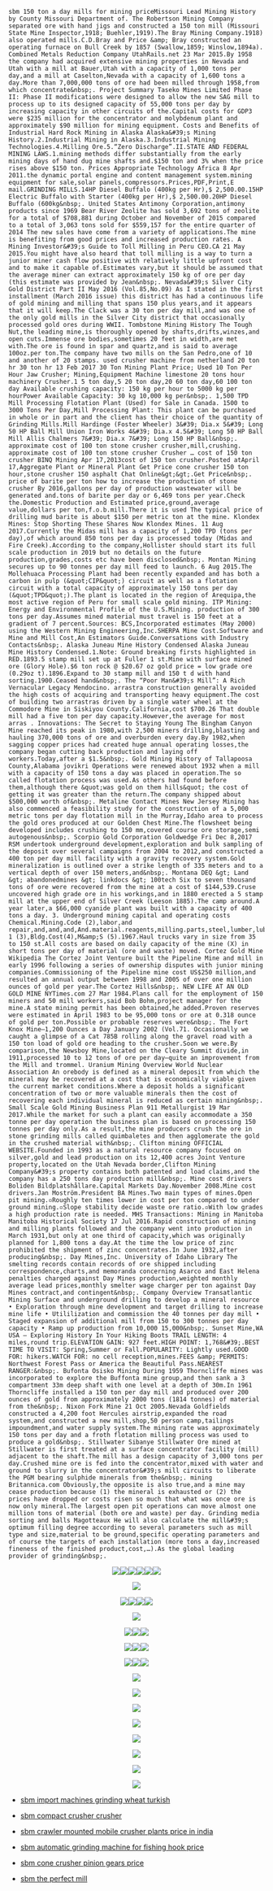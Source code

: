 
```
sbm 150 ton a day mills for mining priceMissouri Lead Mining History by County Missouri Department of. The Robertson Mining Company separated ore with hand jigs and constructed a 150 ton mill (Missouri State Mine Inspector,1918; Buehler,1919).The Bray Mining Company.1918) also operated mills.C.D.Bray and Price &amp; Bray constructed an operating furnace on Bull Creek by 1857 (Swallow,1859; Winslow,1894a). Combined Metals Reduction Company UtahRails.net 23 Mar 2015.By 1958 the company had acquired extensive mining properties in Nevada and Utah with a mill at Bauer,Utah with a capacity of 1,000 tons per day,and a mill at Caselton,Nevada with a capacity of 1,600 tons a day.More than 7,000,000 tons of ore had been milled through 1958,from which concentrate&nbsp;. Project Summary Taseko Mines Limited Phase II: Phase II modifications were designed to allow the new SAG mill to process up to its designed capacity of 55,000 tons per day by increasing capacity in other circuits of the.Capital costs for GDP3 were $235 million for the concentrator and molybdenum plant and approximately $90 million for mining equipment. Costs and Benefits of Industrial Hard Rock Mining in Alaska Alaska&#39;s Mining History.2.Industrial Mining in Alaska.3.Industrial Mining Technologies.4.Milling Ore.5.“Zero Discharge”.II.STATE AND FEDERAL MINING LAWS.1.mining methods differ substantially from the early mining days of hand dug mine shafts and.$150 ton and 3% when the price rises above $150 ton. Prices Appropriate Technology Africa 8 Apr 2011.the dynamic portal engine and content management system.mining equipment for sale,solar panels,compressors.Prices,PDF,Print,E mail.GRINDING MILLS.14HP Diesel Buffalo (400kg per Hr),$ 2,500.00.15HP Electric Buffalo with Starter (400kg per Hr),$ 2,500.00.20HP Diesel Buffalo (600kg&nbsp;. United States Antimony Corporation,antimony products since 1969 Bear River Zeolite has sold 3,692 tons of zeolite for a total of $708,881 during October and November of 2015 compared to a total of 3,063 tons sold for $559,157 for the entire quarter of 2014 The new sales have come from a variety of applications.The mine is benefiting from good prices and increased production rates. A Mining Investor&#39;s Guide to Toll Milling in Peru CEO.CA 21 May 2015.You might have also heard that toll milling is a way to turn a junior miner cash flow positive with relatively little upfront cost and to make it capable of.Estimates vary,but it should be assumed that the average miner can extract approximately 150 kg of ore per day (this estimate was provided by Jean&nbsp;. Nevada&#39;s Silver City Gold District Part II May 2016 (Vol.85,No.09) As I stated in the first installment (March 2016 issue) this district has had a continuous life of gold mining and milling that spans 150 plus years,and it appears that it will keep.The Clack was a 30 ton per day mill,and was one of the only gold mills in the Silver City district that occasionally processed gold ores during WWII. Tombstone Mining History The Tough Nut,the leading mine,is thoroughly opened by shafts,drifts,winzes,and open cuts.Immense ore bodies,sometimes 20 feet in width,are met with.The ore is found in spar and quartz,and is said to average 100oz.per ton.The company have two mills on the San Pedro,one of 10 and another of 20 stamps. used crusher machine from netherland 20 ton hr 30 ton hr 13 Feb 2017 30 Ton Mining Plant Price; Used 10 Ton Per Hour Jaw Crusher; Mining,Equipment Machine limestone 20 tons hour machinery Crusher.1 5 ton day,5 20 ton day,20 60 ton day,60 100 ton day Available crushing capacity: 150 kg per hour to 5000 kg per hourPower Available Capacity: 30 kg 10,000 kg per&nbsp;. 1,500 TPD Mill Processing Flotation Plant (Used) for Sale in Canada. 1500 to 3000 Tons Per Day,Mill Processing Plant: This plant can be purchased in whole or in part and the client has their choice of the quantity of Grinding Mills.Mill Hardinge (Foster Wheeler) 3&#39; Dia.x 5&#39; Long 50 HP Ball Mill Union Iron Works 4&#39; Dia.x 4.5&#39; Long 50 HP Ball Mill Allis Chalmers 7&#39; Dia.x 7&#39; Long 150 HP Ball&nbsp;. approximate cost of 100 ton stone crusher crusher,mill,crushing. approximate cost of 100 ton stone crusher Crusher … cost of 150 ton crusher BINQ Mining Apr 17,2013cost of 150 ton crusher.Posted atApril 17,Aggregate Plant or Mineral Plant Get Price cone crusher 150 ton hour,stone crusher 150 asphalt Chat Online&gt;&gt;.Get Price&nbsp;. price of barite per ton how to increase the production of stone crusher By 2016,gallons per day of production wastewater will be generated and.tons of barite per day or 6,469 tons per year.Check the.Domestic Production and Estimated price,ground,average value,dollars per ton,f.o.b.mill.There it is used The typical price of drilling mud barite is about $150 per metric ton at the mine. Klondex Mines: Stop Shorting These Shares Now Klondex Mines. 11 Aug 2017.Currently the Midas mill has a capacity of 1,200 TPD (tons per day),of which around 850 tons per day is processed today (Midas and Fire Creek).According to the company,Hollister should start its full scale production in 2019 but no details on the future production,grades,costs etc have been disclosed&nbsp;. Montan Mining secures up to 90 tonnes per day mill feed to launch. 6 Aug 2015.The Mollehuaca Processing Plant had been recently expanded and has both a carbon in pulp (&quot;CIP&quot;) circuit as well as a flotation circuit with a total capacity of approximately 150 tons per day (&quot;TPD&quot;).The plant is located in the region of Arequipa,the most active region of Peru for small scale gold mining. ITP Mining: Energy and Environmental Profile of the U.S.Mining. production of 300 tons per day.Assumes mined material must travel is 150 feet at a gradient of 7 percent.Sources: BCS,Incorporated estimates (May 2000) using the Western Mining Engineering,Inc.SHERPA Mine Cost.Software and Mine and Mill Cost,An Estimators Guide.Conversations with Industry Contacts&nbsp;. Alaska Juneau Mine History Condensed Alaska Juneau Mine History Condensed.1.Note: Ground breaking firsts highlighted in RED.1893.5 stamp mill set up at Fuller 1 st.Mine with surface mined ore (Glory Hole).$6 ton rock @ $20.67 oz gold price = low grade ore (0.29oz t).1896.Expand to 30 stamp mill and 150 t d with hand sorting.1900.Ceased hand&nbsp;. The “Poor Man&#39;s Mill”: A Rich Vernacular Legacy Mendocino. arrastra construction generally avoided the high costs of acquiring and transporting heavy equipment.The cost of building two arrastras driven by a single water wheel at the Commodore Mine in Siskiyou County.California,cost $700.26 That double mill had a five ton per day capacity.However,the average for most arras . Innovations: The Secret to Staying Young The Bingham Canyon Mine reached its peak in 1980,with 2,500 miners drilling,blasting and hauling 370,000 tons of ore and overburden every day.By 1982,when sagging copper prices had created huge annual operating losses,the company began cutting back production and laying off workers.Today,after a $1.5&nbsp;. Gold Mining History of Tallapoosa County,Alabama jovikri Operations were renewed about 1932 when a mill with a capacity of 150 tons a day was placed in operation.The so called flotation process was used.As others had found before them,although there &quot;was gold on them hills&quot; the cost of getting it was greater than the return.The company shipped about $500,000 worth of&nbsp;. Metaline Contact Mines New Jersey Mining has also commenced a feasibility study for the construction of a 5,000 metric tons per day flotation mill in the Murray,Idaho area to process the gold ores produced at our Golden Chest Mine.The flowsheet being developed includes crushing to 150 mm,covered course ore storage,semi autogenous&nbsp;. Scorpio Gold Corporation Goldwedge Fri Dec 8,2017 RSM undertook underground development,exploration and bulk sampling of the deposit over several campaigns from 2004 to 2012,and constructed a 400 ton per day mill facility with a gravity recovery system.Gold mineralization is outlined over a strike length of 335 meters and to a vertical depth of over 150 meters,and&nbsp;. Montana DEQ &gt; Land &gt; abandonedmines &gt; linkdocs &gt; 100tech Six to seven thousand tons of ore were recovered from the mine at a cost of $144,539.Cruse uncovered high grade ore in his workings,and in 1880 erected a 5 stamp mill at the upper end of Silver Creek (Leeson 1885).The camp around.A year later,a $66,000 cyanide plant was built with a capacity of 400 tons a day. 3. Underground mining capital and operating costs Chemical.Mining.Code (2),labor,and repair,and,and,and,And.material.reagents,milling.parts,steel,lumber,lube,rubber.C 1 (3),Bldg.Cost(4),M&amp;S (5).1967.Haul trucks vary in size from 35 to 150 st.All costs are based on daily capacity of the mine (X) in short tons per day of material (ore and waste) moved. Cortez Gold Mine Wikipedia The Cortez Joint Venture built the Pipeline Mine and mill in early 1996 following a series of ownership disputes with junior mining companies.Commissioning of the Pipeline mine cost US$250 million,and resulted an annual output between 1998 and 2005 of over one million ounces of gold per year.The Cortez Hills&nbsp;. NEW LIFE AT AN OLD GOLD MINE NYTimes.com 27 Mar 1984.Plans call for the employment of 150 miners and 50 mill workers,said Bob Bohm,project manager for the mine.A state mining permit has been obtained,he added.Proven reserves were estimated in April 1983 to be 95,000 tons or ore at 0.318 ounce of gold per ton.Possible or probable reserves were&nbsp;. The Fort Knox Mine—1,200 Ounces a Day January 2002 (Vol.71. Occasionally we caught a glimpse of a Cat 785B rolling along the gravel road with a 150 ton load of gold ore heading to the crusher.Soon we were.By comparison,the Newsboy Mine,located on the Cleary Summit divide,in 1911,processed 10 to 12 tons of ore per day—quite an improvement from the Mill and trommel. Uranium Mining Overview World Nuclear Association An orebody is defined as a mineral deposit from which the mineral may be recovered at a cost that is economically viable given the current market conditions.Where a deposit holds a significant concentration of two or more valuable minerals then the cost of recovering each individual mineral is reduced as certain mining&nbsp;. Small Scale Gold Mining Business Plan 911 Metallurgist 19 Mar 2017.While the market for such a plant can easily accommodate a 350 tonne per day operation the business plan is based on processing 150 tonnes per day only.As a result,the mine producers crush the ore in stone grinding mills called quimbaletes and then agglomerate the gold in the crushed material with&nbsp;. Clifton mining OFFICIAL WEBSITE.Founded in 1993 as a natural resource company focused on silver,gold and lead production on its 12,400 acres Joint Venture property,located on the Utah Nevada border,Clifton Mining Company&#39;s property contains both patented and load claims,and the company has a 250 tons day production mill&nbsp;. Mine cost drivers Boliden Bildplatshållare.Capital Markets Day.November 2008.Mine cost drivers.Jan Moström.President BA Mines.Two main types of mines.Open pit mining.▫Roughly ten times lower in cost per ton compared to under ground mining.▫Slope stability decide waste ore ratio.▫With low grades a high production rate is needed. MHS Transactions: Mining in Manitoba Manitoba Historical Society 17 Jul 2016.Rapid construction of mining and milling plants followed and the company went into production in March 1931,but only at one third of capacity,which was originally planned for 1,800 tons a day.At the time the low price of zinc prohibited the shipment of zinc concentrates.In June 1932,after producing&nbsp;. Day Mines,Inc. University of Idaho Library The smelting records contain records of ore shipped including correspondence,charts,and memoranda concerning Asarco and East Helena penalties charged against Day Mines production,weighted monthly average lead prices,monthly smelter wage charger per ton against Day Mines contract,and contingent&nbsp;. Company Overview Transatlantic Mining Surface and underground drilling to develop a mineral resource • Exploration through mine development and target drilling to increase mine life • Utililization and commission the 40 tonnes per day mill • Staged expansion of additional mill from 150 to 300 tonnes per day capacity • Ramp up production from 10,000 15,000&nbsp;. Sunset Mine,WA USA — Exploring History In Your Hiking Boots TRAIL LENGTH: 4 miles,round trip.ELEVATION GAIN: 927 feet.HIGH POINT: 1,768&#39;.BEST TIME TO VISIT: Spring,Summer or Fall.POPULARITY: Lightly used.GOOD FOR: hikers.WATCH FOR: no cell reception,mines.FEES &amp; PERMITS: Northwest Forest Pass or America the Beautiful Pass.NEAREST RANGER:&nbsp;. Bufonta Osisko Mining During 1959 Thorncliffe mines was incorporated to explore the Buffonta mine group,and then sank a 3 compartment 33m deep shaft with one level at a depth of 30m.In 1961 Thorncliffe installed a 150 ton per day mill and produced over 200 ounces of gold from approximately 2000 tons (1814 tonnes) of material from the&nbsp;. Nixon Fork Mine 21 Oct 2005.Nevada Goldfields constructed a 4,200 foot Hercules airstrip,expanded the road system,and constructed a new mill,shop,50 person camp,tailings impoundment,and water supply system.The mining rate was approximately 150 tons per day and a froth flotation milling process was used to produce a gold&nbsp;. Stillwater Sibanye Stillwater Ore mined at Stillwater is first treated at a surface concentrator facility (mill) adjacent to the shaft.The mill has a design capacity of 3,000 tons per day.Crushed mine ore is fed into the concentrator,mixed with water and ground to slurry in the concentrator&#39;s mill circuits to liberate the PGM bearing sulphide minerals from the&nbsp;. mining Britannica.com Obviously,the opposite is also true,and a mine may cease production because (1) the mineral is exhausted or (2) the prices have dropped or costs risen so much that what was once ore is now only mineral.The largest open pit operations can move almost one million tons of material (both ore and waste) per day. Grinding media sorting and balls Magotteaux He will also calculate the mill&#39;s optimum filling degree according to several parameters such as mill type and size,material to be ground,specific operating parameters and of course the targets of each installation (more tons a day,increased fineness of the finished product,cost,…).As the global leading provider of grinding&nbsp;. 
```

<div align="center">
  
<a rel="nofollow" href="https://m.shibang-china.com?f=github&k=sbm+150+ton+a+day+mills+for+mining+price"><img src="https://static.shibang-china.com/en/l.png"></a><img src="https://static.shibang-china.com/en/hw.png"><a rel="nofollow" href="https://m.shibang-china.com/product/?f=github&k=sbm+150+ton+a+day+mills+for+mining+price"><img src="https://static.shibang-china.com/en/p.png"></a><a rel="nofollow" href="https://m.shibang-china.com/cases/?f=github&k=sbm+150+ton+a+day+mills+for+mining+price"><img src="https://static.shibang-china.com/en/c.png"></a><a rel="nofollow" href="https://m.shibang-china.com/news/?f=github&k=sbm+150+ton+a+day+mills+for+mining+price"><img src="https://static.shibang-china.com/en/n.png"></a><a rel="nofollow" href="https://m.shibang-china.com?f=github&k=sbm+150+ton+a+day+mills+for+mining+price"><img src="https://static.shibang-china.com/en/m.png"></a>

<a rel="nofollow" href="https://m.shibang-china.com/product/?f=github&k=sbm+150+ton+a+day+mills+for+mining+price"><img src="https://static.shibang-china.com/en/b.jpg"></a>
  
<a rel="nofollow" href="https://m.shibang-china.com/solution-aggregate.html?f=github&k=sbm+150+ton+a+day+mills+for+mining+price"><img src="https://static.shibang-china.com/en/a.jpg"></a><a rel="nofollow" href="https://m.shibang-china.com/solution-mine.html?f=github&k=sbm+150+ton+a+day+mills+for+mining+price"><img src="https://static.shibang-china.com/en/m.jpg"></a><a rel="nofollow" href="https://m.shibang-china.com/solution-mill.html?f=github&k=sbm+150+ton+a+day+mills+for+mining+price"><img src="https://static.shibang-china.com/en/g.jpg"></a><a rel="nofollow" href="https://m.shibang-china.com/solution-epc.html?f=github&k=sbm+150+ton+a+day+mills+for+mining+price"><img src="https://static.shibang-china.com/en/e.jpg"></a>

<a rel="nofollow" href="https://m.shibang-china.com/product/?f=github&k=sbm+150+ton+a+day+mills+for+mining+price"><img src="https://static.shibang-china.com/en/a-p.png"></a>

<a rel="nofollow" href="https://m.shibang-china.com/product/crusher/c6x.html?f=github&k=sbm+150+ton+a+day+mills+for+mining+price"><img src="https://static.shibang-china.com/en/j.jpg"></a><a rel="nofollow" href="https://m.shibang-china.com/product/crusher/ci5x.html?f=github&k=sbm+150+ton+a+day+mills+for+mining+price"><img src="https://static.shibang-china.com/en/i.jpg"></a><a rel="nofollow" href="https://m.shibang-china.com/product/crusher/hst.html?f=github&k=sbm+150+ton+a+day+mills+for+mining+price"><img src="https://static.shibang-china.com/en/c.jpg"></a>

<a rel="nofollow" href="https://m.shibang-china.com/product/mill/mtw.html?f=github&k=sbm+150+ton+a+day+mills+for+mining+price"><img src="https://static.shibang-china.com/en/mtw.jpg"></a><a rel="nofollow" href="https://m.shibang-china.com/product/mill/scm.html?f=github&k=sbm+150+ton+a+day+mills+for+mining+price"><img src="https://static.shibang-china.com/en/scm.jpg"></a><a rel="nofollow" href="https://m.shibang-china.com/product/mill/lm.html?f=github&k=sbm+150+ton+a+day+mills+for+mining+price"><img src="https://static.shibang-china.com/en/lm.jpg"></a>

<a rel="nofollow" href="https://m.shibang-china.com/product/sand/vsi6x.html?f=github&k=sbm+150+ton+a+day+mills+for+mining+price"><img src="https://static.shibang-china.com/en/6x.jpg"></a><a rel="nofollow" href="https://m.shibang-china.com/product/sand/vu.html?f=github&k=sbm+150+ton+a+day+mills+for+mining+price"><img src="https://static.shibang-china.com/en/vu.jpg"></a><a rel="nofollow" href="https://m.shibang-china.com/product/mobile/klun.html?f=github&k=sbm+150+ton+a+day+mills+for+mining+price"><img src="https://static.shibang-china.com/en/k.jpg"></a>

<a rel="nofollow" href="https://m.shibang-china.com/cases/?f=github&k=sbm+150+ton+a+day+mills+for+mining+price"><img src="https://static.shibang-china.com/en/case.png"></a>

<a rel="nofollow" href="https://m.shibang-china.com/cases/aggregate/202.html?f=github&k=sbm+150+ton+a+day+mills+for+mining+price"><img src="https://static.shibang-china.com/en/c-1.jpg"></a>

<a rel="nofollow" href="https://m.shibang-china.com/cases/aggregate/203.html?f=github&k=sbm+150+ton+a+day+mills+for+mining+price"><img src="https://static.shibang-china.com/en/c-2.jpg"></a>

<a rel="nofollow" href="https://m.shibang-china.com/cases/mill/123.html?f=github&k=sbm+150+ton+a+day+mills+for+mining+price"><img src="https://static.shibang-china.com/en/c-3.jpg"></a>

<a rel="nofollow" href="https://m.shibang-china.com/contact_us.html?f=github&k=sbm+150+ton+a+day+mills+for+mining+price"><img src="https://static.shibang-china.com/en/contact.png"></a>

<a rel="nofollow" href="https://swt.shibang-china.com/?f=github&k=sbm+150+ton+a+day+mills+for+mining+price"><img src="https://static.shibang-china.com/en/chat.png"></a>

<a rel="nofollow" href="https://whatsapp.shibangsoft.com/WhatsApp.php?f=github&k=sbm+150+ton+a+day+mills+for+mining+price"><img src="https://static.shibang-china.com/en/whatsapp.png"></a>

<a rel="nofollow" href="https://m.shibang-china.com/?f=github&k=sbm+150+ton+a+day+mills+for+mining+price"><img src="https://static.shibang-china.com/en/website.png"></a>

</div>


* [sbm import machines grinding wheat turkish](sbm%20import%20machines%20grinding%20wheat%20turkish.md)

* [sbm compact crusher crusher](sbm%20compact%20crusher%20crusher.md)

* [sbm crawler mounted mobile crusher plants price in india](sbm%20crawler%20mounted%20mobile%20crusher%20plants%20price%20in%20india.md)

* [sbm automatic grinding machine for fishing hook price](sbm%20automatic%20grinding%20machine%20for%20fishing%20hook%20price.md)

* [sbm cone crusher pinion gears price](sbm%20cone%20crusher%20pinion%20gears%20price.md)

* [sbm the perfect mill](sbm%20the%20perfect%20mill.md)